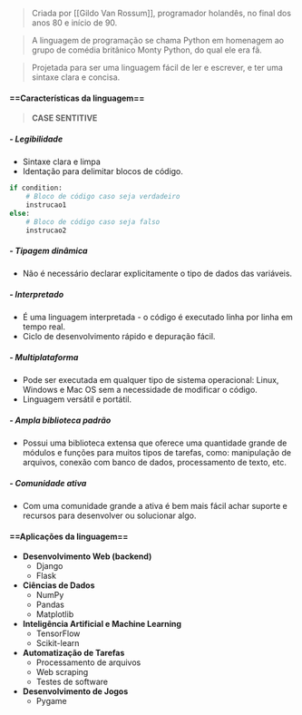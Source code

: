 >Criada por [[Gildo Van Rossum]], programador holandês, no final dos anos 80 e início de 90.

>A linguagem de programação se chama Python em homenagem ao grupo de comédia britânico Monty Python, do qual ele era fã.

>Projetada para ser uma linguagem fácil de ler e escrever, e ter uma sintaxe clara e concisa.

#### ==Características da linguagem==

> **CASE SENTITIVE**
##### - Legibilidade
- Sintaxe clara e limpa
- Identação para delimitar blocos de código.
```python
if condition:
	# Bloco de código caso seja verdadeiro
	instrucao1
else:
	# Bloco de código caso seja falso
	instrucao2
```

##### - Tipagem dinâmica
- Não é necessário declarar explicitamente o tipo de dados das variáveis.

##### - Interpretado
- É uma linguagem interpretada - o código é executado linha por linha em tempo real.
- Ciclo de desenvolvimento rápido e depuração fácil.

##### - Multiplataforma
- Pode ser executada em qualquer tipo de sistema operacional: Linux, Windows e Mac OS sem a necessidade de modificar o código.
- Linguagem versátil e portátil.

##### - Ampla biblioteca padrão
- Possui uma biblioteca extensa que oferece uma quantidade grande de módulos e funções para muitos tipos de tarefas, como: manipulação de arquivos, conexão com banco de dados, processamento de texto, etc.

##### - Comunidade ativa
- Com uma comunidade grande a ativa é bem mais fácil achar suporte e recursos para desenvolver ou solucionar algo.

#### ==Aplicações da linguagem==
- **Desenvolvimento Web (backend)**
	- Django 
	- Flask
- **Ciências de Dados**
	- NumPy
	- Pandas
	- Matplotlib
- **Inteligência Artificial e Machine Learning**
	- TensorFlow
	- Scikit-learn
- **Automatização de Tarefas**
	- Processamento de arquivos
	- Web scraping
	- Testes de software
- **Desenvolvimento de Jogos**
	- Pygame


